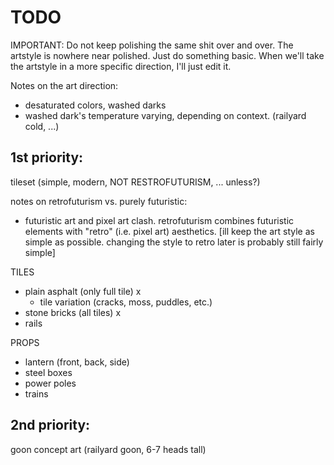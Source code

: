 # TODO
IMPORTANT: Do not keep polishing the same shit over and over. 
The artstyle is nowhere near polished. Just do something basic. When we'll take the artstyle in a more specific direction, I'll just edit it.

Notes on the art direction:
- desaturated colors, washed darks
- washed dark's temperature varying, depending on context. (railyard cold, ...)
## 1st priority: 
tileset (simple, modern, NOT RESTROFUTURISM, ... unless?) 

notes on retrofuturism vs. purely futuristic: 
- futuristic art and pixel art clash. retrofuturism combines futuristic elements with "retro" (i.e. pixel art) aesthetics. 
[ill keep the art style as simple as possible. changing the style to retro later is probably still fairly simple]

TILES
- plain asphalt (only full tile) x
    - tile variation (cracks, moss, puddles, etc.)
- stone bricks (all tiles) x
- rails

PROPS
- lantern (front, back, side)
- steel boxes
- power poles
- trains

## 2nd priority: 
goon concept art (railyard goon, 6-7 heads tall)
